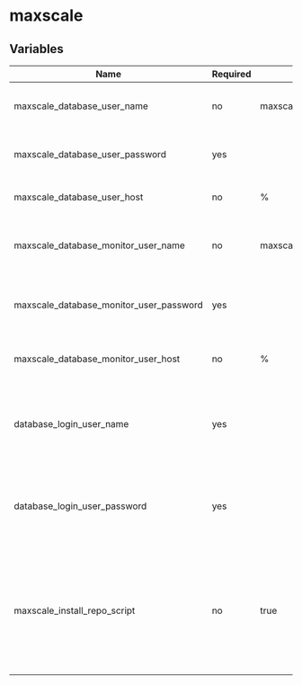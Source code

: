 # maxscale

## Variables

| Name                         | Required   | Default   | Description   |   |
|------------------------------|------------|-----------|---------------|---|
| maxscale_database_user_name |no  | maxscale | Username of maxscale user |
| maxscale_database_user_password | yes | | Password for maxscale user |
| maxscale_database_user_host | no | % | Host for maxscale user |
| maxscale_database_monitor_user_name | no | maxscale_monitor_user | Username of maxscale monitor user |
| maxscale_database_monitor_user_password | yes | | Password of maxscale monitor user |
| maxscale_database_monitor_user_host | no | % | Host of maxscale monitor user |
| database_login_user_name | yes | | Username of database user which is used to create maxscale users |
| database_login_user_password | yes | | Password of database user which is used to create maxscale users |
| maxscale_install_repo_script | no | true | Use installscript provided by MariaDB to install repository. Set to false if you want to manage it by yourself. |
